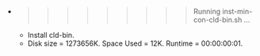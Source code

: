 * >>>>>>>>> Running inst-min-con-cld-bin.sh ...
  * Install cld-bin.
  * Disk size = 1273656K. Space Used = 12K. Runtime = 00:00:00:01.
